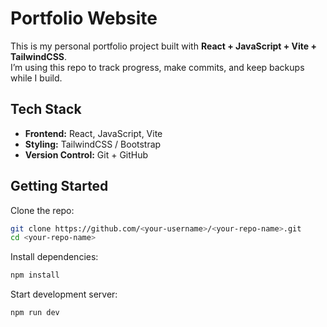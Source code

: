 # Portfolio Website

This is my personal portfolio project built with **React + JavaScript + Vite + TailwindCSS**.  
I’m using this repo to track progress, make commits, and keep backups while I build.

## Tech Stack
- **Frontend:** React, JavaScript, Vite
- **Styling:** TailwindCSS / Bootstrap
- **Version Control:** Git + GitHub

## Getting Started

Clone the repo:
```bash
git clone https://github.com/<your-username>/<your-repo-name>.git
cd <your-repo-name>
```
Install dependencies:
```bash
npm install
```
Start development server:
```bash
npm run dev
```
